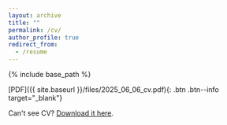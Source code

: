 ```yaml
---
layout: archive
title: ""
permalink: /cv/
author_profile: true
redirect_from:
  - /resume
---
```


{% include base_path %}

[PDF]({{ site.baseurl }}/files/2025_06_06_cv.pdf){: .btn .btn--info target="_blank"}

<object data="{{ site.baseurl }}/files/2025_06_06_cv.pdf" type="application/pdf" width="100%" height="100px">
  <p>Can't see CV? <a href="{{ site.baseurl }}/files/2025_06_06_cv.pdf">Download it here</a>.</p>
</object>